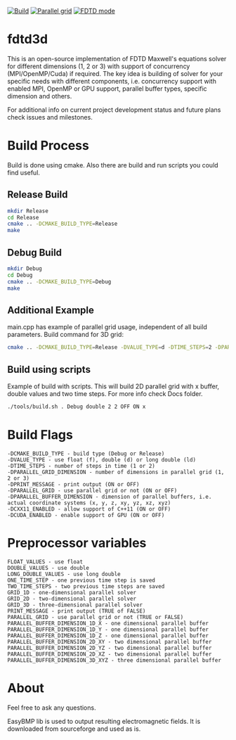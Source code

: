 [![Build](https://img.shields.io/wercker/ci/wercker/docs.svg)](https://github.com/zer011b/fdtd3d)
[![Parallel grid](https://img.shields.io/badge/Parallel%20Grid-1D%2C%202D%2C%203D-blue.svg)](https://github.com/zer011b/fdtd3d)
[![FDTD mode](https://img.shields.io/badge/FDTD-Ez%20mode%20only-red.svg)](https://github.com/zer011b/fdtd3d)

# fdtd3d

This is an open-source implementation of FDTD Maxwell's equations solver for different dimensions (1, 2 or 3) with support of concurrency (MPI/OpenMP/Cuda) if required. The key idea is building of solver for your specific needs with different components, i.e. concurrency support with enabled MPI, OpenMP or GPU support, parallel buffer types, specific dimension and others.

For additional info on current project development status and future plans check issues and milestones.

# Build Process

Build is done using cmake. Also there are build and run scripts you could find useful.

## Release Build

```sh
mkdir Release
cd Release
cmake .. -DCMAKE_BUILD_TYPE=Release
make
```

## Debug Build

```sh
mkdir Debug
cd Debug
cmake .. -DCMAKE_BUILD_TYPE=Debug
make
```
## Additional Example

main.cpp has example of parallel grid usage, independent of all build parameters. Build command for 3D grid:

```sh
cmake .. -DCMAKE_BUILD_TYPE=Release -DVALUE_TYPE=d -DTIME_STEPS=2 -DPARALLEL_GRID_DIMENSION=3 -DPRINT_MESSAGE=OFF -DPARALLEL_GRID=ON -DPARALLEL_BUFFER_DIMENSION=xyz
```

## Build using scripts

Example of build with scripts. This will build 2D parallel grid with x buffer, double values and two time steps. For more info check Docs folder.

```sh
./tools/build.sh . Debug double 2 2 OFF ON x
```

# Build Flags
```c_cpp
-DCMAKE_BUILD_TYPE - build type (Debug or Release)
-DVALUE_TYPE - use float (f), double (d) or long double (ld)
-DTIME_STEPS - number of steps in time (1 or 2)
-DPARALLEL_GRID_DIMENSION - number of dimensions in parallel grid (1, 2 or 3)
-DPRINT_MESSAGE - print output (ON or OFF)
-DPARALLEL_GRID - use parallel grid or not (ON or OFF)
-DPARALLEL_BUFFER_DIMENSION - dimension of parallel buffers, i.e. actual coordinate systems (x, y, z, xy, yz, xz, xyz)
-DCXX11_ENABLED - allow support of C++11 (ON or OFF)
-DCUDA_ENABLED - enable support of GPU (ON or OFF)
```

# Preprocessor variables
```c_cpp
FLOAT_VALUES - use float
DOUBLE_VALUES - use double
LONG_DOUBLE_VALUES - use long double
ONE_TIME_STEP - one previous time step is saved
TWO_TIME_STEPS - two previous time steps are saved
GRID_1D - one-dimensional parallel solver
GRID_2D - two-dimensional parallel solver
GRID_3D - three-dimensional parallel solver
PRINT_MESSAGE - print output (TRUE of FALSE)
PARALLEL_GRID - use parallel grid or not (TRUE or FALSE)
PARALLEL_BUFFER_DIMENSION_1D_X - one dimensional parallel buffer
PARALLEL_BUFFER_DIMENSION_1D_Y - one dimensional parallel buffer
PARALLEL_BUFFER_DIMENSION_1D_Z - one dimensional parallel buffer
PARALLEL_BUFFER_DIMENSION_2D_XY - two dimensional parallel buffer
PARALLEL_BUFFER_DIMENSION_2D_YZ - two dimensional parallel buffer
PARALLEL_BUFFER_DIMENSION_2D_XZ - two dimensional parallel buffer
PARALLEL_BUFFER_DIMENSION_3D_XYZ - three dimensional parallel buffer
```

# About

Feel free to ask any questions.

EasyBMP lib is used to output resulting electromagnetic fields. It is downloaded from sourceforge and used as is.
